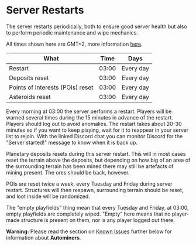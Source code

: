 # Server Restarts

The server restarts periodically, both to ensure good server health but also to perform periodic maintenance and wipe mechanics.

All times shown here are GMT+2, more information [here](timezone.md).

| What                             | Time  | Days            |
| -------------------------------- | ----- | --------------- |
| Restart                          | 03:00 | Every day       |
| Deposits reset                   | 03:00 | Every day       |
| Points of Interests (POIs) reset | 03:00 | Every day       |
| Asteroids reset                  | 03:00 | Every day       |

Every morning at 03:00 the server performs a restart. Players will be warned several times during the 15 minutes in advance of the restart. Players should log out to avoid anomalies. The restart takes about 20-30 minutes so if you want to keep playing, wait for it to reappear in your server list to rejoin. With the linked Discord chat you can monitor Discord for the "Server started!" message to know when it is back up.

Planetary deposits resets during this server restart. This will in most cases reset the terrain above the deposits, but depending on how big of an area of the surrounding terrain has been mined there may still be artefacts of mining present. The ores should be back, however.

POIs are reset twice a week, every Tuesday and Friday during server restart. Structures will then respawn, surrounding terrain should be reset, and loot inside will be randomized.

The "empty playfields" thing mean that every Tuesday and Friday, at 03:00, empty playfields are completely wiped. "Empty" here means that no player-made structure is present on them, nor is any player logged out there.

**Warning:** Please read the section on [Known Issues](known-issues.md) further below for information about **Autominers**.
